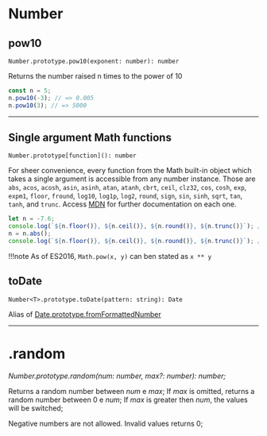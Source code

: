<!-- cSpell: ignore fromformattednumber -->
# Number

## pow10

`Number.prototype.pow10(exponent: number): number`

Returns the number raised n times to the power of 10

```typescript
const n = 5;
n.pow10(-3); // => 0.005
n.pow10(3); // => 5000
```

___

## Single argument Math functions

`Number.prototype[function](): number`

For sheer convenience, every function from the Math built-in object which takes a single argument is accessible from any number instance. Those are `abs`, `acos`, `acosh`, `asin`, `asinh`, `atan`, `atanh`, `cbrt`, `ceil`, `clz32`, `cos`, `cosh`, `exp`, `expm1`, `floor`, `fround`, `log10`, `log1p`, `log2`, `round`, `sign`, `sin`, `sinh`, `sqrt`, `tan`, `tanh`, and `trunc`. Access [MDN](https://developer.mozilla.org/en-US/docs/Web/JavaScript/Reference/Global_Objects/Math) for further documentation on each one.

```typescript
let n = -7.6;
console.log(`${n.floor()}, ${n.ceil()}, ${n.round()}, ${n.trunc()}`); // => -8, -7, -8, -7
n = n.abs();
console.log(`${n.floor()}, ${n.ceil()}, ${n.round()}, ${n.trunc()}`); // => 7, 8, 7, 7
```

!!!note
    As of ES2016, `Math.pow(x, y)` can ben stated as `x ** y`

## toDate

`Number<T>.prototype.toDate(pattern: string): Date`

Alias of [Date.prototype.fromFormattedNumber](./date.md#fromformattednumber)

___

# .random

*Number.prototype.random(num: number, max?: number): number;*

Returns a random number between *num* e *max*;
If *max* is omitted, returns a random number between 0 e *num*;
If *max* is greater then *num*, the values will be switched;

Negative numbers are not allowed. Invalid values returns 0;
